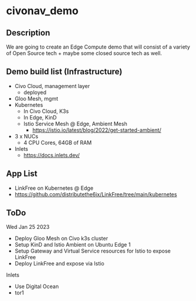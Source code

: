 # civonav_demo

## Description
We are going to create an Edge Compute demo that will consist of a variety of Open Source tech + maybe some closed source tech as well.

## Demo build list (Infrastructure)
- Civo Cloud, management layer
  - deployed
- Gloo Mesh, mgmt
- Kubernetes
  - In Civo Cloud, K3s
  - In Edge, KinD
  - Istio Service Mesh @ Edge, Ambient Mesh
    - https://istio.io/latest/blog/2022/get-started-ambient/
- 3 x NUCs
  - 4 CPU Cores, 64GB of RAM
- Inlets
  - https://docs.inlets.dev/
  
## App List
- LinkFree on Kubernetes @ Edge
- https://github.com/distributethe6ix/LinkFree/tree/main/kubernetes


## ToDo
Wed Jan 25 2023
- Deploy Gloo Mesh on Civo k3s cluster
- Setup KinD and Istio Ambient on Ubuntu Edge 1
- Setup Gateway and Virtual Service resources for Istio to expose LinkFree
- Deploy LinkFree and expose via Istio
  
Inlets
- Use Digital Ocean
- tor1


